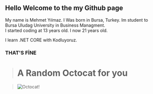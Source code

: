 ## Hello Welcome to the my Github page
  My name is Mehmet Yılmaz. I Was born in Bursa, Turkey. 
  Im student to Bursa Uludag University in Business Managment.   
  I started coding at 13 years old. 
  I now 21 years old.
  
  I learn .NET CORE with Kodluyoruz.
  
  ### THAT'S FİNE 

> # A Random Octocat for you  
  
 > <img style="height=20px; width=20px;" src="https://random-octocat.herokuapp.com" alt="Octocat!" />
